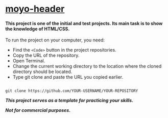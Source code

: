 # [moyo-header](https://victorytory.github.io/moyo-header/)


#### This project is one of the initial and test projects. Its main task is to show the knowledge of HTML/CSS.

 To run the project on your computer, you need:
- Find the `<Code>` button in the project repositories.
- Copy the URL of the repository.
- Open Terminal.
- Change the current working directory to the location where the cloned directory should be located.
- Type git clone and paste the URL you copied earlier.


```

git clone https://github.com/YOUR-USERNAME/YOUR-REPOSITORY

```

***This project serves as a template for practicing your skills.***

***Not for commercial purposes.***
